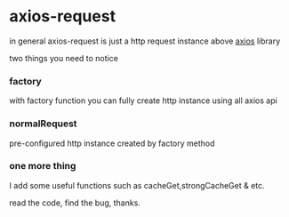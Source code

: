 axios-request
======

in general axios-request is just a http request instance above [axios](https://github.com/mzabriskie/axios) library

two things you need to notice

### factory
with factory function you can fully create http instance using all axios api 


### normalRequest
pre-configured http instance created by factory method


### one more thing
I add some useful functions such as cacheGet,strongCacheGet & etc.

read the code, find the bug, thanks.

